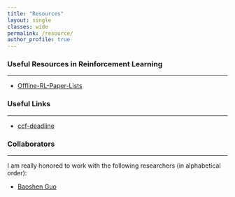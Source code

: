 ```yaml
---
title: "Resources"
layout: single
classes: wide
permalink: /resource/
author_profile: true
---
```



### Useful Resources in Reinforcement Learning

---
* [Offline-RL-Paper-Lists](https://github.com/apexrl/Batch-Offline--RL-Paper-Lists)


### Useful Links 

---
* [ccf-deadline](https://ccfddl.github.io/)


### Collaborators

---
I am really honored to work with the following researchers (in alphabetical order):
* [Baoshen Guo](http://www.baoshenguo.com/)
  
